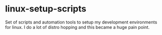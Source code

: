 # linux-setup-scripts
Set of scripts and automation tools to setup my development environments for linux. I do a lot of distro hopping and this became a huge pain point. 
